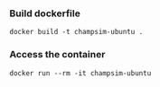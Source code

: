 ### Build dockerfile
```
docker build -t champsim-ubuntu .
```

### Access the container
```
docker run --rm -it champsim-ubuntu
```
